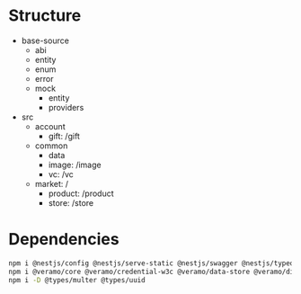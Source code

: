 # Structure

- base-source
  - abi
  - entity
  - enum
  - error
  - mock
    - entity
    - providers
- src
  - account
    - gift: /gift
  - common
    - data
    - image: /image
    - vc: /vc
  - market: /
    - product: /product
    - store: /store

# Dependencies

```sh
npm i @nestjs/config @nestjs/serve-static @nestjs/swagger @nestjs/typeorm typeorm pg multer uuid class-transformer class-validator ethers@5
npm i @veramo/core @veramo/credential-w3c @veramo/data-store @veramo/did-manager @veramo/did-provider-ethr @veramo/did-resolver @veramo/key-manager @veramo/kms-local @veramo/credential-eip712 @veramo/credential-status ethr-did-resolver web-did-resolver did-resolver sqlite3 typeorm tsimportlib
npm i -D @types/multer @types/uuid
```
